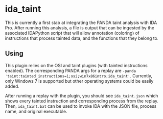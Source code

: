 ida_taint
========

This is currently a first stab at integrating the PANDA taint analysis with IDA
Pro.  After running this analysis, a file is output that can be ingested by the
associated IDAPython script that will allow annotation (coloring) of
instructions that process tainted data, and the functions that they belong to.

Using
--------
This plugin relies on the OSI and taint plugins (with tainted instructions
enabled).  The corresponding PANDA args for a replay are
`-panda 'taint:tainted_instructions=1;osi;win7x86intro;ida_taint'`.  Currently,
only Windows 7 is supported but other operating systems could be easily added.

After running a replay with the plugin, you should see `ida_taint.json` which
shows every tainted instruction and corresponding process from the replay.
Then, `ida_taint.bat` can be used to invoke IDA with the JSON file, process
name, and original executable.

